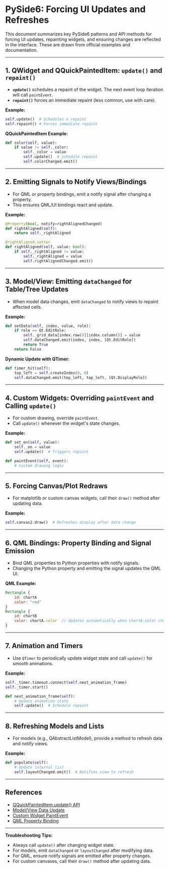 # PySide6: Forcing UI Updates and Refreshes

This document summarizes key PySide6 patterns and API methods for forcing UI updates, repainting widgets, and ensuring changes are reflected in the interface. These are drawn from official examples and documentation.

---

## 1. QWidget and QQuickPaintedItem: `update()` and `repaint()`

- **`update()`** schedules a repaint of the widget. The next event loop iteration will call `paintEvent`.
- **`repaint()`** forces an immediate repaint (less common, use with care).

**Example:**

```python
self.update()  # Schedules a repaint
self.repaint() # Forces immediate repaint
```

**QQuickPaintedItem Example:**

```python
def color(self, value):
    if value != self._color:
        self._color = value
        self.update()  # Schedule repaint
        self.colorChanged.emit()
```

---

## 2. Emitting Signals to Notify Views/Bindings

- For QML or property bindings, emit a notify signal after changing a property.
- This ensures QML/UI bindings react and update.

**Example:**

```python
@Property(bool, notify=rightAlignedChanged)
def rightAligned(self):
    return self._rightAligned

@rightAligned.setter
def rightAligned(self, value: bool):
    if self._rightAligned != value:
        self._rightAligned = value
        self.rightAlignedChanged.emit()
```

---

## 3. Model/View: Emitting `dataChanged` for Table/Tree Updates

- When model data changes, emit `dataChanged` to notify views to repaint affected cells.

**Example:**

```python
def setData(self, index, value, role):
    if role == Qt.EditRole:
        self._grid_data[index.row()][index.column()] = value
        self.dataChanged.emit(index, index, [Qt.EditRole])
        return True
    return False
```

**Dynamic Update with QTimer:**

```python
def timer_hit(self):
    top_left = self.createIndex(0, 0)
    self.dataChanged.emit(top_left, top_left, [Qt.DisplayRole])
```

---

## 4. Custom Widgets: Overriding `paintEvent` and Calling `update()`

- For custom drawing, override `paintEvent`.
- Call `update()` whenever the widget's state changes.

**Example:**

```python
def set_on(self, value):
    self._on = value
    self.update()  # Triggers repaint

def paintEvent(self, event):
    # Custom drawing logic
```

---

## 5. Forcing Canvas/Plot Redraws

- For matplotlib or custom canvas widgets, call their `draw()` method after updating data.

**Example:**

```python
self.canvas2.draw()  # Refreshes display after data change
```

---

## 6. QML Bindings: Property Binding and Signal Emission

- Bind QML properties to Python properties with notify signals.
- Changing the Python property and emitting the signal updates the QML UI.

**QML Example:**

```qml
Rectangle {
    id: chartA
    color: "red"
}
Rectangle {
    id: chartB
    color: chartA.color  // Updates automatically when chartA.color changes
}
```

---

## 7. Animation and Timers

- Use `QTimer` to periodically update widget state and call `update()` for smooth animations.

**Example:**

```python
self._timer.timeout.connect(self.next_animation_frame)
self._timer.start()

def next_animation_frame(self):
    # Update animation state
    self.update()  # Schedule repaint
```

---

## 8. Refreshing Models and Lists

- For models (e.g., QAbstractListModel), provide a method to refresh data and notify views.

**Example:**

```python
def populate(self):
    # Update internal list
    self.layoutChanged.emit()  # Notifies view to refresh
```

---

## References

- [QQuickPaintedItem.update() API](https://github.com/fernicar/pyside6_examples_doc_2025_v6.9.1/blob/6.9.1/examples/qml/tutorials/extending-qml/chapter2-methods/README.md#_snippet_6)
- [Model/View Data Update](https://github.com/fernicar/pyside6_examples_doc_2025_v6.9.1/blob/6.9.1/examples/widgets/tutorials/modelview/README.md#_snippet_2)
- [Custom Widget PaintEvent](https://github.com/fernicar/pyside6_examples_doc_2025_v6.9.1/blob/6.9.1/examples/widgets/painting/concentriccircles/README.md#_snippet_3)
- [QML Property Binding](https://github.com/fernicar/pyside6_examples_doc_2025_v6.9.1/blob/6.9.1/examples/qml/tutorials/extending-qml/chapter3-bindings/doc/chapter3-bindings.rst#_snippet_0)

---

**Troubleshooting Tips:**

- Always call `update()` after changing widget state.
- For models, emit `dataChanged` or `layoutChanged` after modifying data.
- For QML, ensure notify signals are emitted after property changes.
- For custom canvases, call their `draw()` method after updating data.
